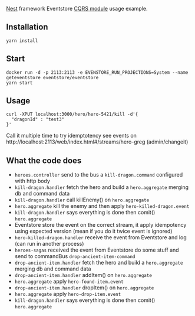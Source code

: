 
[Nest](https://github.com/kamilmysliwiec/nest) framework Eventstore [CQRS module](https://github.com/kamilmysliwiec/nest-cqrs) usage example.

## Installation

```
yarn install
```

## Start
```
docker run -d -p 2113:2113 -e EVENSTORE_RUN_PROJECTIONS=System --name geteventstore eventstore/eventstore
yarn start
```

## Usage 
```
curl -XPUT localhost:3000/hero/hero-5421/kill -d'{
  "dragonId" : "test3"
}'
```
Call it multiple time to try idemptotency
see events on http://localhost:2113/web/index.html#/streams/hero-greg (admin/changeit)

## What the code does
 - `heroes.controller` send to the bus a `kill-dragon.command` configured with http body
 - `kill-dragon.handler` fetch the hero and build a `hero.aggregate` merging db and command data
 - `kill-dragon.handler` call killEnemy() on `hero.aggregate`
 - `hero.aggregate` kill the enemy and then apply `hero-killed-dragon.event`
 - `kill-dragon.handler` says everything is  done then comit() `hero.aggregate`
 - Eventstore store the event on the correct stream, it apply idempotency using expected version (mean if you do it twice event is ignored)
 - `hero-killed-dragon.handler` receive the event from Eventstore and log (can run in another process)
 - `heroes-sagas` received the event from Eventstore do some stuff and send to commandBus `drop-ancient-item-command`
 - `drop-ancient-item.handler` fetch the hero and build a `hero.aggregate`  merging db and command data
 - `drop-ancient-item.handler` addItem() on `hero.aggregate` 
 - `hero.aggregate` apply `hero-found-item.event`
 - `drop-ancient-item.handler` dropItem() on `hero.aggregate` 
 - `hero.aggregate` apply `hero-drop-item.event`
 - `kill-dragon.handler` says everything is done then comit() `hero.aggregate`
 